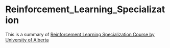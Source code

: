 # Reinforcement_Learning_Specialization

This is a summary of [Reinforcement Learning Specialization Course by University of Alberta](https://www.coursera.org/specializations/reinforcement-learning)
